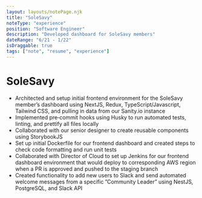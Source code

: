 ```yaml
---
layout: layouts/notePage.njk
title: "SoleSavy"
noteType: "experience"
position: "Software Engineer"
description: "Developed dashboard for SoleSavy members"
dateRange: "6/21 - 1/22"
isDraggable: true
tags: ["note", "resume", "experience"]
---
```


# SoleSavy

- Architected and setup initial frontend environment for the SoleSavy member’s dashboard using NextJS, Redux, TypeScript/Javascript, Tailwind
  CSS, and pulling in data from our Sanity.io instance
- Implemented pre‑commit hooks using Husky to run automated tests, linting, and prettify all files locally
- Collaborated with our senior designer to create reusable components using StorybookJS
- Set up initial Dockerfile for our frontend dashboard and created steps to check code formatting and run unit tests
- Collaborated with Director of Cloud to set up Jenkins for our frontend dashboard environment that would deploy to corresponding AWS region
  when a PR is approved and pushed to the staging branch
- Created functionality to add new users to Slack and send automated welcome messages from a specific ”Community Leader” using NestJS,
  PostgreSQL, and Slack API
